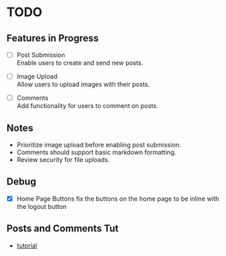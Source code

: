 # TODO

## Features in Progress

- [ ] Post Submission  
    Enable users to create and send new posts.

- [ ] Image Upload  
    Allow users to upload images with their posts.

- [ ] Comments  
    Add functionality for users to comment on posts.

## Notes

- Prioritize image upload before enabling post submission.
- Comments should support basic markdown formatting.
- Review security for file uploads.

## Debug

- [x] Home Page Buttons
    fix the buttons on the home page to be inline with the logout button

## Posts and Comments Tut

- [tutorial](https://realpython.com/build-a-blog-from-scratch-django/)
